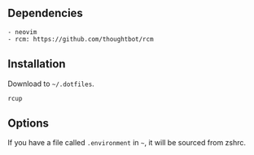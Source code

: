 ## Dependencies

```
- neovim
- rcm: https://github.com/thoughtbot/rcm
```

## Installation

Download to `~/.dotfiles`.

```
rcup
```

## Options

If you have a file called `.environment` in `~`, it will be sourced from zshrc.
